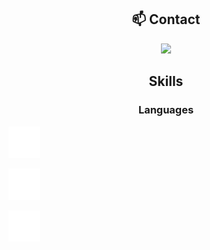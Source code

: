 <div align="center">

## 📫 Contact

<a href="https://skillicons.dev">
  <img src="https://skillicons.dev/icons?i=discord"/>
</a>

## Skills

### Languages
</div>


<p float="center">
  <img src="./images/cpp-logo.svg"
        style="width: 50px; height: 50px;"
        alt="C++ Logo"
        />

  <img src="./images/erlang-logo.svg"
        style="width: 50px; height: 50px;"
        alt="Erlang Logo"
        />

  <img src="./images/java-logo.svg"
        style="width: 50px; height: 50px;"
        alt="Java Logo"
        />
</p>









<!--
**DoubleXEric/DoubleXEric** is a ✨ _special_ ✨ repository because its `README.md` (this file) appears on your GitHub profile.

Here are some ideas to get you started:

- 🔭 I’m currently working on ...
- 🌱 I’m currently learning ...
- 👯 I’m looking to collaborate on ...
- 🤔 I’m looking for help with ...
- 💬 Ask me about ...
- 📫 How to reach me: ...
- 😄 Pronouns: ...
- ⚡ Fun fact: ...
-->
